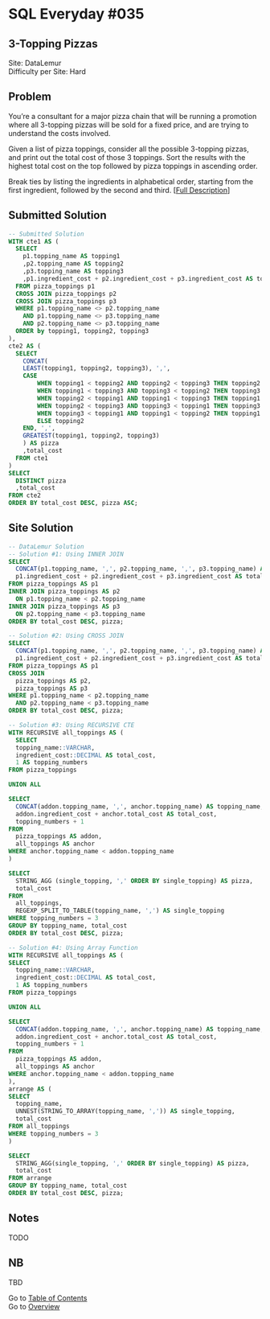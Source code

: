 # SQL Everyday \#035

## 3-Topping Pizzas

Site: DataLemur\
Difficulty per Site: Hard

## Problem

You’re a consultant for a major pizza chain that will be running a promotion where all 3-topping pizzas will be sold for a fixed price, and are trying to understand the costs involved.

Given a list of pizza toppings, consider all the possible 3-topping pizzas, and print out the total cost of those 3 toppings. Sort the results with the highest total cost on the top followed by pizza toppings in ascending order.

Break ties by listing the ingredients in alphabetical order, starting from the first ingredient, followed by the second and third. [[Full Description](https://datalemur.com/questions/pizzas-topping-cost)]

## Submitted Solution

```sql
-- Submitted Solution
WITH cte1 AS (
  SELECT
    p1.topping_name AS topping1
    ,p2.topping_name AS topping2
    ,p3.topping_name AS topping3
    ,p1.ingredient_cost + p2.ingredient_cost + p3.ingredient_cost AS total_cost
  FROM pizza_toppings p1
  CROSS JOIN pizza_toppings p2
  CROSS JOIN pizza_toppings p3
  WHERE p1.topping_name <> p2.topping_name
    AND p1.topping_name <> p3.topping_name
    AND p2.topping_name <> p3.topping_name
  ORDER by topping1, topping2, topping3
),
cte2 AS (
  SELECT
    CONCAT(
    LEAST(topping1, topping2, topping3), ',',
    CASE 
        WHEN topping1 < topping2 AND topping2 < topping3 THEN topping2
        WHEN topping1 < topping3 AND topping3 < topping2 THEN topping3
        WHEN topping2 < topping1 AND topping1 < topping3 THEN topping1
        WHEN topping2 < topping3 AND topping3 < topping1 THEN topping3
        WHEN topping3 < topping1 AND topping1 < topping2 THEN topping1
        ELSE topping2
    END, ',',
    GREATEST(topping1, topping2, topping3)
    ) AS pizza
    ,total_cost
  FROM cte1
)
SELECT
  DISTINCT pizza
  ,total_cost
FROM cte2
ORDER BY total_cost DESC, pizza ASC; 
```

## Site Solution

```sql
-- DataLemur Solution 
-- Solution #1: Using INNER JOIN
SELECT 
  CONCAT(p1.topping_name, ',', p2.topping_name, ',', p3.topping_name) AS pizza,
  p1.ingredient_cost + p2.ingredient_cost + p3.ingredient_cost AS total_cost
FROM pizza_toppings AS p1
INNER JOIN pizza_toppings AS p2
  ON p1.topping_name < p2.topping_name 
INNER JOIN pizza_toppings AS p3
  ON p2.topping_name < p3.topping_name 
ORDER BY total_cost DESC, pizza;

-- Solution #2: Using CROSS JOIN
SELECT 
  CONCAT(p1.topping_name, ',', p2.topping_name, ',', p3.topping_name) AS pizza,
  p1.ingredient_cost + p2.ingredient_cost + p3.ingredient_cost AS total_cost
FROM pizza_toppings AS p1
CROSS JOIN
  pizza_toppings AS p2,
  pizza_toppings AS p3
WHERE p1.topping_name < p2.topping_name
  AND p2.topping_name < p3.topping_name
ORDER BY total_cost DESC, pizza;

-- Solution #3: Using RECURSIVE CTE
WITH RECURSIVE all_toppings AS (
  SELECT
  topping_name::VARCHAR,
  ingredient_cost::DECIMAL AS total_cost,
  1 AS topping_numbers
FROM pizza_toppings

UNION ALL

SELECT
  CONCAT(addon.topping_name, ',', anchor.topping_name) AS topping_name,
  addon.ingredient_cost + anchor.total_cost AS total_cost,
  topping_numbers + 1
FROM 
  pizza_toppings AS addon, 
  all_toppings AS anchor
WHERE anchor.topping_name < addon.topping_name
)

SELECT
  STRING_AGG (single_topping, ',' ORDER BY single_topping) AS pizza,
  total_cost
FROM 
  all_toppings, 
  REGEXP_SPLIT_TO_TABLE(topping_name, ',') AS single_topping
WHERE topping_numbers = 3
GROUP BY topping_name, total_cost
ORDER BY total_cost DESC, pizza;

-- Solution #4: Using Array Function
WITH RECURSIVE all_toppings AS (
SELECT
  topping_name::VARCHAR,
  ingredient_cost::DECIMAL AS total_cost,
  1 AS topping_numbers
FROM pizza_toppings

UNION ALL

SELECT
  CONCAT(addon.topping_name, ',', anchor.topping_name) AS topping_name,
  addon.ingredient_cost + anchor.total_cost AS total_cost,
  topping_numbers + 1
FROM 
  pizza_toppings AS addon,
  all_toppings AS anchor
WHERE anchor.topping_name < addon.topping_name
), 
arrange AS (
SELECT
  topping_name,
  UNNEST(STRING_TO_ARRAY(topping_name, ',')) AS single_topping,
  total_cost
FROM all_toppings
WHERE topping_numbers = 3
)

SELECT
  STRING_AGG(single_topping, ',' ORDER BY single_topping) AS pizza,
  total_cost
FROM arrange
GROUP BY topping_name, total_cost
ORDER BY total_cost DESC, pizza;
```

## Notes

TODO

## NB

TBD

Go to [Table of Contents](/README.md#contents)\
Go to [Overview](/README.md)
